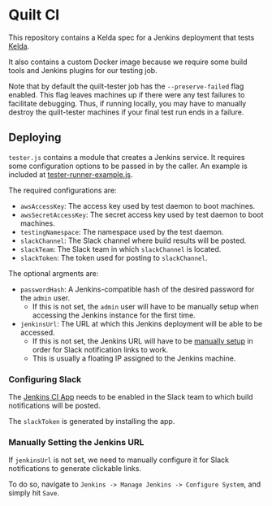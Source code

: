 # Quilt CI

This repository contains a Kelda spec for a Jenkins deployment that tests
[Kelda](github.com/Kelda/Kelda).

It also contains a custom Docker image because we require some build tools and
Jenkins plugins for our testing job.

Note that by default the quilt-tester job has the `--preserve-failed` flag enabled.
This flag leaves machines up if there were any test failures to facilitate debugging.
Thus, if running locally, you may have to manually destroy the quilt-tester machines
if your final test run ends in a failure.

## Deploying
`tester.js` contains a module that creates a Jenkins service. It requires some
configuration options to be passed in by the caller. An example is included at
[tester-runner-example.js](tester-runner-example.js).

The required configurations are:
- `awsAccessKey`: The access key used by test daemon to boot machines.
- `awsSecretAccessKey`: The secret access key used by test daemon to boot machines.
- `testingNamespace`: The namespace used by the test daemon.
- `slackChannel`: The Slack channel where build results will be posted.
- `slackTeam`: The Slack team in which `slackChannel` is located.
- `slackToken`: The token used for posting to `slackChannel`.

The optional argments are:
- `passwordHash`: A Jenkins-compatible hash of the desired password for the `admin` user.
    - If this is not set, the `admin` user will have to be manually setup when
    accessing the Jenkins instance for the first time.
- `jenkinsUrl`: The URL at which this Jenkins deployment will be able to be accessed.
    - If this is not set, the Jenkins URL will have to be [manually
      setup](#manually-setting-the-jenkins-url) in order for Slack notification
      links to work.
    - This is usually a floating IP assigned to the Jenkins machine.

### Configuring Slack
The [Jenkins CI App](https://slack.com/apps/A0F7VRFKN-jenkins-ci) needs to be enabled
in the Slack team to which build notifications will be posted.

The `slackToken` is generated by installing the app.

### Manually Setting the Jenkins URL
If `jenkinsUrl` is not set, we need to manually configure it for Slack
notifications to generate clickable links.

To do so, navigate to `Jenkins -> Manage Jenkins -> Configure System`, and simply
hit `Save`.
